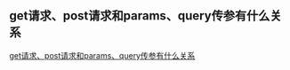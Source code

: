 ## get请求、post请求和params、query传参有什么关系

[get请求、post请求和params、query传参有什么关系](https://wenku.csdn.net/answer/af54aa6aa8f4401cb4acc363ddf7514f#:~:text=GET%E8%AF%B7%E6%B1%82%E6%98%AF%E9%80%9A%E8%BF%87URL%E4%BC%A0%E9%80%92%E5%8F%82%E6%95%B0%EF%BC%8C%E8%80%8CPOST%E8%AF%B7%E6%B1%82%E6%98%AF%E9%80%9A%E8%BF%87%E8%AF%B7%E6%B1%82%E4%BD%93%E4%BC%A0%E9%80%92%E5%8F%82%E6%95%B0%E3%80%82%20Params%E5%92%8CQuery%E6%98%AF%E4%B8%A4%E7%A7%8D%E5%B8%B8%E7%94%A8%E7%9A%84%E4%BC%A0%E9%80%92%E5%8F%82%E6%95%B0%E7%9A%84%E6%96%B9%E5%BC%8F%E3%80%82,Params%E6%98%AF%E6%94%BE%E5%9C%A8URL%E8%B7%AF%E5%BE%84%E4%B8%AD%E7%9A%84%E5%8F%82%E6%95%B0%EF%BC%8C%E4%BE%8B%E5%A6%82%EF%BC%9A%2Fusers%2F%3Aid%E3%80%82%20Query%E6%98%AF%E6%94%BE%E5%9C%A8URL%E9%97%AE%E5%8F%B7%E5%90%8E%E9%9D%A2%E7%9A%84%E5%8F%82%E6%95%B0%EF%BC%8C%E4%BE%8B%E5%A6%82%EF%BC%9A%2Fusers%3Fid%3D1%E3%80%82 "get请求、post请求和params、query传参有什么关系")

